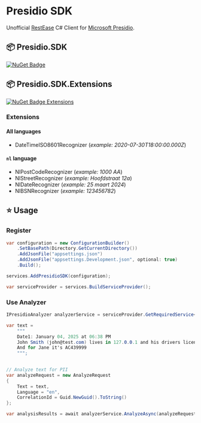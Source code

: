 ﻿# Presidio SDK
Unofficial [RestEase](https://github.com/canton7/RestEase) C# Client for [Microsoft Presidio](https://microsoft.github.io).

## 📦 Presidio.SDK
[![NuGet Badge](https://img.shields.io/nuget/v/Presidio.SDK)](https://www.nuget.org/packages/Presidio.SDK)<br>

## 📦 Presidio.SDK.Extensions
[![NuGet Badge Extensions](https://img.shields.io/nuget/v/Presidio.SDK.Extensions)](https://www.nuget.org/packages/Presidio.SDK.Extensions)

### Extensions

#### All languages
- DateTimeISO8601Recognizer (*example: 2020-07-30T18:00:00.000Z*)

#### `nl` language 
- NlPostCodeRecognizer (*example: 1000 AA*)
- NlStreetRecognizer (*example: Hoofdstraat 12a*)
- NlDateRecognizer (*example: 25 maart 2024*)
- NlBSNRecognizer (*example: 123456782*)


## ⭐ Usage

### Register

``` c#
var configuration = new ConfigurationBuilder()
    .SetBasePath(Directory.GetCurrentDirectory())
    .AddJsonFile("appsettings.json")
    .AddJsonFile("appsettings.Development.json", optional: true)
    .Build();

services.AddPresidioSDK(configuration);

var serviceProvider = services.BuildServiceProvider();
```

### Use Analyzer

``` c#
IPresidioAnalyzer analyzerService = serviceProvider.GetRequiredService<IPresidioAnalyzer>();

var text =
    """
    Date1: January 04, 2025 at 06:38 PM
    John Smith (john@test.com) lives in 127.0.0.1 and his drivers license is AC432223.
    And for Jane it's AC439999
    """;

       
// Analyze text for PII
var analyzeRequest = new AnalyzeRequest
{
    Text = text,
    Language = "en",
    CorrelationId = Guid.NewGuid().ToString()
};

var analysisResults = await analyzerService.AnalyzeAsync(analyzeRequest, cancellationToken);
```
